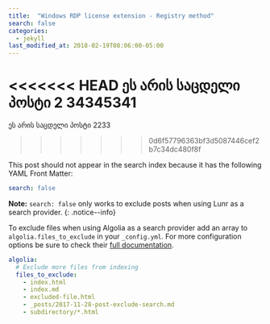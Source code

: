 ```yaml
---
title:  "Windows RDP license extension - Registry method"
search: false
categories: 
  - jekyll
last_modified_at: 2018-02-19T08:06:00-05:00
---
```


<<<<<<< HEAD
ეს არის საცდელი პოსტი 2 34345341
=======
ეს არის საცდელი პოსტი 2233
>>>>>>> 0d6f57796363bf3d5087446cef2b7c34dc480f8f

This post should not appear in the search index because it has the following YAML Front Matter:

```yaml
search: false
```

**Note:** `search: false` only works to exclude posts when using Lunr as a search provider.
{: .notice--info}

To exclude files when using Algolia as a search provider add an array to `algolia.files_to_exclude` in your `_config.yml`. For more configuration options be sure to check their [full documentation](https://community.algolia.com/jekyll-algolia/options.html).

```yaml
algolia:
  # Exclude more files from indexing
  files_to_exclude:
    - index.html
    - index.md
    - excluded-file.html
    - _posts/2017-11-28-post-exclude-search.md
    - subdirectory/*.html
```
